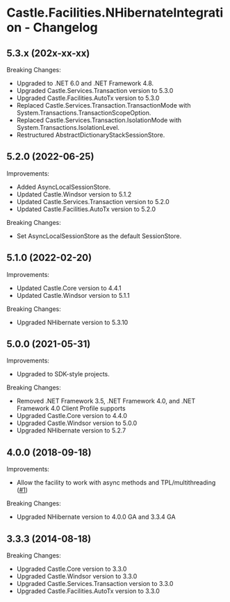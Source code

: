 # Castle.Facilities.NHibernateIntegration - Changelog

## 5.3.x (202x-xx-xx)

Breaking Changes:
- Upgraded to .NET 6.0 and .NET Framework 4.8.
- Upgraded Castle.Services.Transaction version to 5.3.0
- Upgraded Castle.Facilities.AutoTx version to 5.3.0
- Replaced Castle.Services.Transaction.TransactionMode with System.Transactions.TransactionScopeOption.
- Replaced Castle.Services.Transaction.IsolationMode with System.Transactions.IsolationLevel.
- Restructured AbstractDictionaryStackSessionStore.


## 5.2.0 (2022-06-25)

Improvements:
- Added AsyncLocalSessionStore.
- Updated Castle.Windsor version to 5.1.2
- Updated Castle.Services.Transaction version to 5.2.0
- Updated Castle.Facilities.AutoTx version to 5.2.0

Breaking Changes:
- Set AsyncLocalSessionStore as the default SessionStore.


## 5.1.0 (2022-02-20)

Improvements:
- Updated Castle.Core version to 4.4.1
- Updated Castle.Windsor version to 5.1.1

Breaking Changes:
- Upgraded NHibernate version to 5.3.10


## 5.0.0 (2021-05-31)

Improvements:
- Upgraded to SDK-style projects.

Breaking Changes:
- Removed .NET Framework 3.5, .NET Framework 4.0, and .NET Framework 4.0 Client Profile supports
- Upgraded Castle.Core version to 4.4.0
- Upgraded Castle.Windsor version to 5.0.0
- Upgraded NHibernate version to 5.2.7


## 4.0.0 (2018-09-18)

Improvements:
- Allow the facility to work with async methods and TPL/multithreading ([#1](https://github.com/mahara/Castle.Facilities.NHibernateIntegration/issues/1))

Breaking Changes:
- Upgraded NHibernate version to 4.0.0 GA and 3.3.4 GA


## 3.3.3 (2014-08-18)

Breaking Changes:
- Upgraded Castle.Core version to 3.3.0
- Upgraded Castle.Windsor version to 3.3.0
- Upgraded Castle.Services.Transaction version to 3.3.0
- Upgraded Castle.Facilities.AutoTx version to 3.3.0



